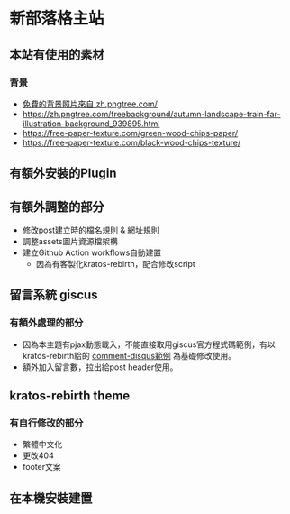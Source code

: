 <!-- 這份檔案中，所有連結到本站的連結網址，請都添入寫死含主域名字串 -->
<!-- 此文件會同步給 /about 關於本站頁面使用 -->

新部落格主站
===

## 本站有使用的素材
### 背景
* <a href='https://zh.pngtree.com/freebackground/light-snow-landscape-train-illustration-background_967224.html'>免費的背景照片來自 zh.pngtree.com/</a>
* <https://zh.pngtree.com/freebackground/autumn-landscape-train-far-illustration-background_939895.html>
* <https://free-paper-texture.com/green-wood-chips-paper/>
* <https://free-paper-texture.com/black-wood-chips-texture/>


## 有額外安裝的Plugin

## 有額外調整的部分

* 修改post建立時的檔名規則 & 網址規則
* 調整assets圖片資源檔架構
* 建立Github Action workflows自動建置
    * 因為有客製化kratos-rebirth，配合修改script

## 留言系統 giscus
### 有額外處理的部分
* 因為本主題有pjax動態載入，不能直接取用giscus官方程式碼範例，有以kratos-rebirth給的 [comment-disqus範例](https://eco.krt.moe/posts/comment-disqus/) 為基礎修改使用。
* 額外加入留言數，拉出給post header使用。

## kratos-rebirth theme
### 有自行修改的部分
* 繁體中文化
* 更改404
* footer文案

## 在本機安裝建置
